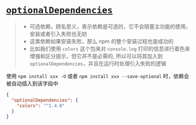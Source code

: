 # [`optionalDependencies`]()

> - 可选依赖，顾名思义，表示依赖是可选的，它不会阻塞主功能的使用，安装或者引入失败也无妨
> - 这类依赖如果安装失败，那么 npm 的整个安装过程也是成功的
> - 比如我们使用 `colors` 这个包来对 `console.log` 打印的信息进行着色来增强和区分提示，但它并不是必需的, 所以可以将其加入到 `optionalDependencies`，并且在运行时处理引入失败的逻辑

使用 `npm install xxx -O` 或者 `npm install xxx --save-optional` 时，依赖会被自动插入到该字段中

```json
{
  "optionalDependencies": {
    "colors": "^1.4.0"
  }
}
```
